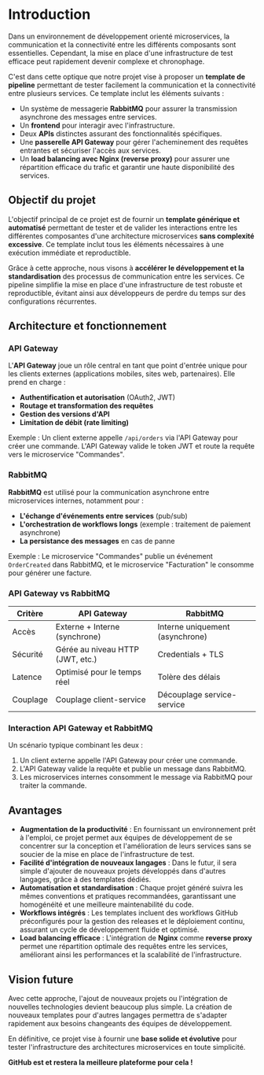 # Introduction

Dans un environnement de développement orienté microservices, la communication et la connectivité entre les différents composants sont essentielles. Cependant, la mise en place d'une infrastructure de test efficace peut rapidement devenir complexe et chronophage.

C'est dans cette optique que notre projet vise à proposer un **template de pipeline** permettant de tester facilement la communication et la connectivité entre plusieurs services. Ce template inclut les éléments suivants :

- Un système de messagerie **RabbitMQ** pour assurer la transmission asynchrone des messages entre services.
- Un **frontend** pour interagir avec l'infrastructure.
- Deux **APIs** distinctes assurant des fonctionnalités spécifiques.
- Une **passerelle API Gateway** pour gérer l'acheminement des requêtes entrantes et sécuriser l'accès aux services.
- Un **load balancing avec Nginx (reverse proxy)** pour assurer une répartition efficace du trafic et garantir une haute disponibilité des services.

## Objectif du projet

L'objectif principal de ce projet est de fournir un **template générique et automatisé** permettant de tester et de valider les interactions entre les différentes composantes d'une architecture microservices **sans complexité excessive**. Ce template inclut tous les éléments nécessaires à une exécution immédiate et reproductible.

Grâce à cette approche, nous visons à **accélérer le développement et la standardisation** des processus de communication entre les services. Ce pipeline simplifie la mise en place d'une infrastructure de test robuste et reproductible, évitant ainsi aux développeurs de perdre du temps sur des configurations récurrentes.

## Architecture et fonctionnement

### API Gateway

L'**API Gateway** joue un rôle central en tant que point d'entrée unique pour les clients externes (applications mobiles, sites web, partenaires). Elle prend en charge :

- **Authentification et autorisation** (OAuth2, JWT)
- **Routage et transformation des requêtes**
- **Gestion des versions d'API**
- **Limitation de débit (rate limiting)**

Exemple : Un client externe appelle `/api/orders` via l'API Gateway pour créer une commande. L'API Gateway valide le token JWT et route la requête vers le microservice "Commandes".

### RabbitMQ

**RabbitMQ** est utilisé pour la communication asynchrone entre microservices internes, notamment pour :

- **L'échange d'événements entre services** (pub/sub)
- **L'orchestration de workflows longs** (exemple : traitement de paiement asynchrone)
- **La persistance des messages** en cas de panne

Exemple : Le microservice "Commandes" publie un événement `OrderCreated` dans RabbitMQ, et le microservice "Facturation" le consomme pour générer une facture.

### API Gateway vs RabbitMQ

| Critère  | API Gateway                      | RabbitMQ                        |
| -------- | -------------------------------- | ------------------------------- |
| Accès    | Externe + Interne (synchrone)    | Interne uniquement (asynchrone) |
| Sécurité | Gérée au niveau HTTP (JWT, etc.) | Credentials + TLS               |
| Latence  | Optimisé pour le temps réel      | Tolère des délais               |
| Couplage | Couplage client-service          | Découplage service-service      |

### Interaction API Gateway et RabbitMQ

Un scénario typique combinant les deux :

1. Un client externe appelle l'API Gateway pour créer une commande.
2. L'API Gateway valide la requête et publie un message dans RabbitMQ.
3. Les microservices internes consomment le message via RabbitMQ pour traiter la commande.

## Avantages

- **Augmentation de la productivité** : En fournissant un environnement prêt à l'emploi, ce projet permet aux équipes de développement de se concentrer sur la conception et l'amélioration de leurs services sans se soucier de la mise en place de l'infrastructure de test.
- **Facilité d'intégration de nouveaux langages** : Dans le futur, il sera simple d'ajouter de nouveaux projets développés dans d'autres langages, grâce à des templates dédiés.
- **Automatisation et standardisation** : Chaque projet généré suivra les mêmes conventions et pratiques recommandées, garantissant une homogénéité et une meilleure maintenabilité du code.
- **Workflows intégrés** : Les templates incluent des workflows GitHub préconfigurés pour la gestion des releases et le déploiement continu, assurant un cycle de développement fluide et optimisé.
- **Load balancing efficace** : L'intégration de **Nginx** comme **reverse proxy** permet une répartition optimale des requêtes entre les services, améliorant ainsi les performances et la scalabilité de l'infrastructure.

## Vision future

Avec cette approche, l'ajout de nouveaux projets ou l'intégration de nouvelles technologies devient beaucoup plus simple. La création de nouveaux templates pour d'autres langages permettra de s'adapter rapidement aux besoins changeants des équipes de développement.

En définitive, ce projet vise à fournir une **base solide et évolutive** pour tester l'infrastructure des architectures microservices en toute simplicité.

**GitHub est et restera la meilleure plateforme pour cela !**
